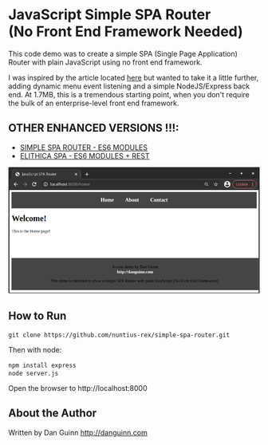 # JavaScript Simple SPA Router<br>(No Front End Framework Needed)

This code demo was to create a simple SPA (Single Page Application) Router with plain JavaScript using no front end framework.

I was inspired by the article located [here](https://medium.com/altcampus/implementing-simple-spa-routing-using-vanilla-javascript-53abe399bf3c) but wanted to take it a little further, adding dynamic menu event listening and a simple NodeJS/Express back end. At 1.7MB, this is a tremendous starting point, when you don't require the bulk of an enterprise-level front end framework.

## OTHER ENHANCED VERSIONS !!!:
- [SIMPLE SPA ROUTER - ES6 MODULES](https://github.com/nuntius-rex/simple-spa-router-es6.git)
- [ELITHICA SPA - ES6 MODULES + REST](https://github.com/nuntius-rex/elithica-spa)

![Alt](/public/img/screenshot.png "Screenshot of Simple SPA Router")

## How to Run

```
git clone https://github.com/nuntius-rex/simple-spa-router.git

```
Then with node:

```
npm install express
node server.js
```
Open the browser to http://localhost:8000


## About the Author
Written by Dan Guinn
http://danguinn.com
